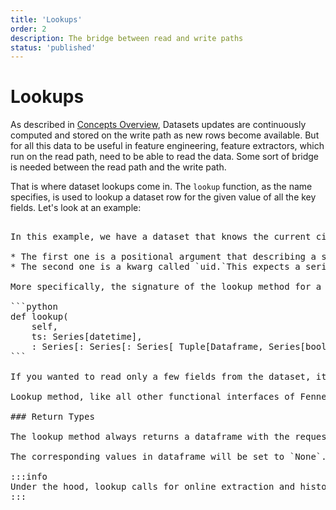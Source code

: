 ```yaml
---
title: 'Lookups'
order: 2
description: The bridge between read and write paths
status: 'published'
---
```


# Lookups

As described in [Concepts Overview](/overview/concepts), Datasets updates are continuously computed and stored on the write path as new rows become available. But for all this data to be useful in feature engineering, feature extractors, which run on the read path, need to be able to read the data. Some sort of bridge is needed between the read path and the write path.&#x20;

That is where dataset lookups come in. The `lookup` function, as the name specifies, is used to lookup a dataset row for the given value of all the key fields. Let's look at an example:

<pre snippet="datasets/lookups#datasets_lookup" />

In this example, we have a dataset that knows the current city of the user and their home city. And we want to write a feature that checks if the user is currently in their home city or not. To do this, the extractor for the feature looks up the dataset in line 18. Note that the lookup method is directly called on the `User` class, not on any instance object. And the method takes two arguments in this case - let's look at both of them:

* The first one is a positional argument that describing a series of timestamps at which lookups happen. This argument will almost always be passed as it is from extractor signature to lookup and is set at the very top entry point depending on whether the extraction is online or for historical features.&#x20;
* The second one is a kwarg called `uid.`This expects a series of data that will be matched against `uid` field of User since that is a key field. If there were more key fields in the User dataset, the lookup method would have expected more kwargs, one for each key field of the dataset.

More specifically, the signature of the lookup method for a dataset`ds` with n key fields, has the following signature:

```python
def lookup(
    self, 
    ts: Series[datetime],  
    <ds_key1>: Series[<key1_dtype], 
    <ds_key2>: Series[<key2_dtype],
    ... ,
    <ds_keyn>: Series[<key1_dtype], 
    fields: List[str],
) -> Tuple[Dataframe, Series[bool]]
```

If you wanted to read only a few fields from the dataset, it's possible to specify that via the `fields` arguments in line 8.

Lookup method, like all other functional interfaces of Fennel, is batched to speed up cases when lots of data needs to be read at once. You're welcome to create a series with a single element and pass that if you want to read only one element.

### Return Types

The lookup method always returns a dataframe with the requested data and a series of booleans which denotes if the data was found or not. For instance, if there is no data in the dataset corresponding to the ith key, the ith element of this series will be `False`.&#x20;

The corresponding values in dataframe will be set to `None`. It is strongly advised (unlike this example), to explicitly check / handle the case when some data is not found. A common approach is to use `fillna` function of Pandas to substitute Nones with valid default values.

:::info
Under the hood, lookup calls for online extraction and historical extraction hit different codepaths. The former is optimized for latency and the latter for throughput.
:::
